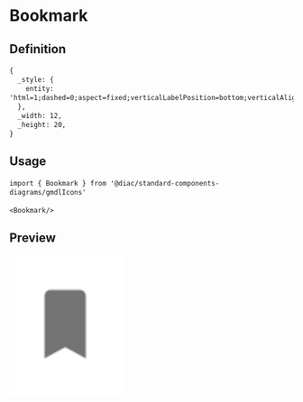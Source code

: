 # Bookmark

## Definition

```
{
  _style: { 
    entity: 'html=1;dashed=0;aspect=fixed;verticalLabelPosition=bottom;verticalAlign=top;align=center;shape=mxgraph.gmdl.bookmark;strokeColor=none;fillColor=#737373;shadow=0;sketch=0;',
  },
  _width: 12,
  _height: 20,
}
```

## Usage

```
import { Bookmark } from '@diac/standard-components-diagrams/gmdlIcons'

<Bookmark/>
```

## Preview

<img src="./bookmark.png" width="200"/>
